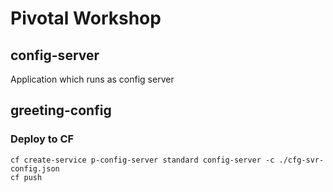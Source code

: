 # Pivotal Workshop

## config-server

Application which runs as config server

## greeting-config

### Deploy to CF

```
cf create-service p-config-server standard config-server -c ./cfg-svr-config.json
cf push
```
